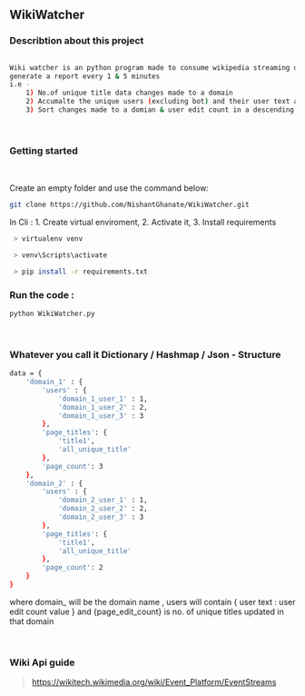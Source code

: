 ## WikiWatcher

### Describtion about this project 

```sh

Wiki watcher is an python program made to consume wikipedia streaming data and 
generate a report every 1 & 5 minutes 
i.e - 
    1) No.of unique title data changes made to a domain
    2) Accumalte the unique users (excluding bot) and their user text and edit count 
    3) Sort changes made to a domian & user edit count in a descending order 

```
&nbsp;

### Getting started

<br>

Create an empty folder and use the command below:
```sh
git clone https://github.com/NishantGhanate/WikiWatcher.git
```

In Cli : 1. Create virtual enviroment, 2. Activate it,  3. Install requirements 
```sh
 > virtualenv venv

 > venv\Scripts\activate

 > pip install -r requirements.txt
```

### Run the code :
```sh
python WikiWatcher.py
```

&nbsp;

### Whatever you call it Dictionary / Hashmap / Json - Structure
```sh
data = {
    'domain_1' : {
        'users' : {
            'domain_1_user_1' : 1,
            'domain_1_user_2' : 2,
            'domain_1_user_3' : 3
        },
        'page_titles': {
            'title1',
            'all_unique_title'
        },
        'page_count': 3
    },
    'domain_2' : {
        'users' : {
            'domain_2_user_1' : 1,
            'domain_2_user_2' : 2,
            'domain_2_user_3' : 3
        },
        'page_titles': {
            'title1',
            'all_unique_title'
        },
        'page_count': 2
    }
}

```
where domain_ will be the domain name , 
users will contain { user text : user edit count value }
and {page_edit_count} is no. of unique titles updated in that domain

&nbsp;

### Wiki Api guide 
> https://wikitech.wikimedia.org/wiki/Event_Platform/EventStreams
&nbsp;


